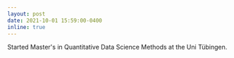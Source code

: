 ```yaml
---
layout: post
date: 2021-10-01 15:59:00-0400
inline: true
---
```


Started Master's in Quantitative Data Science Methods at the Uni Tübingen.
